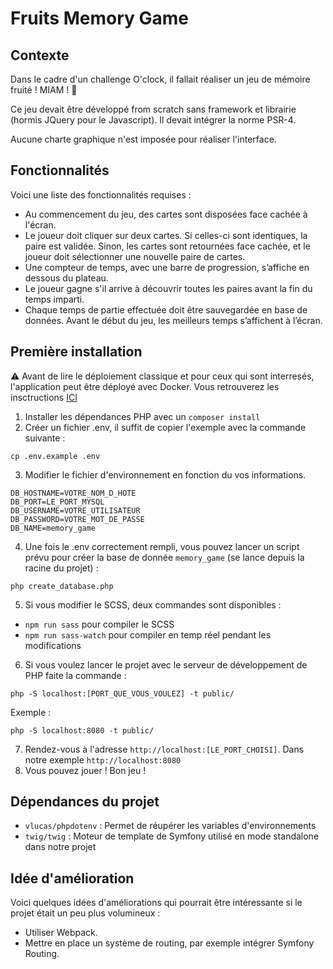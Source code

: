 # Fruits Memory Game

## Contexte
Dans le cadre d'un challenge O'clock, il fallait réaliser un jeu de mémoire fruité ! MIAM ! 🤤

Ce jeu devait être développé from scratch sans framework et librairie (hormis JQuery pour le Javascript). Il devait intégrer la norme PSR-4. 

Aucune charte graphique n'est imposée pour réaliser l'interface.

## Fonctionnalités
Voici une liste des fonctionnalités requises :
- Au commencement du jeu, des cartes sont disposées face cachée à l'écran.
- Le joueur doit cliquer sur deux cartes. Si celles-ci sont identiques, la paire est validée. Sinon, les cartes sont retournées face cachée, et le joueur doit sélectionner une nouvelle paire de cartes.
- Une compteur de temps, avec une barre de progression, s’affiche en dessous du plateau.
- Le joueur gagne s'il arrive à découvrir toutes les paires avant la fin du temps imparti.
- Chaque temps de partie effectuée doit être sauvegardée en base de données. Avant le début du jeu, les meilleurs temps s’affichent à l’écran.

## Première installation
⚠️ Avant de lire le déploiement classique et pour ceux qui sont interresés, l'application peut être déployé avec Docker. Vous retrouverez les insctructions [ICI](https://github.com/flurryyy/memory_game/blob/main/DOCKER.md)
1. Installer les dépendances PHP avec un `composer install`
2. Créer un fichier .env, il suffit de copier l'exemple avec la commande suivante :
```
cp .env.example .env
```
3. Modifier le fichier d'environnement en fonction du vos informations.
```
DB_HOSTNAME=VOTRE_NOM_D_HOTE
DB_PORT=LE_PORT_MYSQL
DB_USERNAME=VOTRE_UTILISATEUR
DB_PASSWORD=VOTRE_MOT_DE_PASSE
DB_NAME=memory_game
```
4. Une fois le .env correctement rempli, vous pouvez lancer un script prévu pour créer la base de donnée `memory_game` (se lance depuis la racine du projet) :
```
php create_database.php
```
5. Si vous modifier le SCSS, deux commandes sont disponibles :
- `npm run sass` pour compiler le SCSS
- `npm run sass-watch` pour compiler en temp réel pendant les modifications
6. Si vous voulez lancer le projet avec le serveur de développement de PHP faite la commande :
```
php -S localhost:[PORT_QUE_VOUS_VOULEZ] -t public/
```
Exemple : 
```
php -S localhost:8080 -t public/
```
7. Rendez-vous à l'adresse `http://localhost:[LE_PORT_CHOISI]`. Dans notre exemple `http://localhost:8080`
8. Vous pouvez jouer ! Bon jeu !

## Dépendances du projet
- `vlucas/phpdotenv` : Permet de réupérer les variables d'environnements
- `twig/twig` : Moteur de template de Symfony utilisé en mode standalone dans notre projet

## Idée d'amélioration
Voici quelques idées d'améliorations qui pourrait être intéressante si le projet était un peu plus volumineux :
- Utiliser Webpack.
- Mettre en place un système de routing, par exemple intégrer Symfony Routing.
